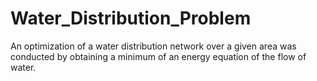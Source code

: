 # Water_Distribution_Problem

An optimization of a water distribution network over a given area was conducted by obtaining a minimum of an energy equation of the flow of water.
